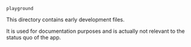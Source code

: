 `playground`

This directory contains early development files.

It is used for documentation purposes and is actually not relevant to the status quo of the app.